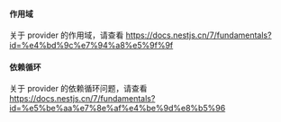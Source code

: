 #### 作用域 
关于 provider 的作用域，请查看 https://docs.nestjs.cn/7/fundamentals?id=%e4%bd%9c%e7%94%a8%e5%9f%9f

#### 依赖循环
关于 provider 的依赖循环问题，请查看 https://docs.nestjs.cn/7/fundamentals?id=%e5%be%aa%e7%8e%af%e4%be%9d%e8%b5%96